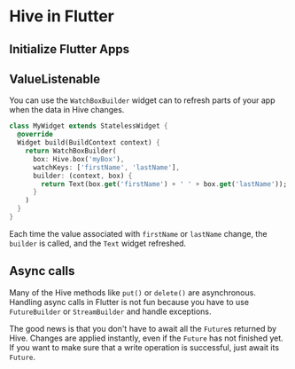 # Hive in Flutter

## Initialize Flutter Apps

## ValueListenable

You can use the `WatchBoxBuilder` widget can to refresh parts of your app when the data in Hive changes.

```dart
class MyWidget extends StatelessWidget {
  @override
  Widget build(BuildContext context) {
    return WatchBoxBuilder(
      box: Hive.box('myBox'),
      watchKeys: ['firstName', 'lastName'],
      builder: (context, box) {
        return Text(box.get('firstName') + ' ' + box.get('lastName'));
      }
    )
  }
}
```

Each time the value associated with `firstName` or `lastName` change, the `builder` is called, and the `Text` widget refreshed.

## Async calls

Many of the Hive methods like `put()` or `delete()` are asynchronous. Handling async calls in Flutter is not fun because you have to use `FutureBuilder` or `StreamBuilder` and handle exceptions.

The good news is that you don't have to await all the `Future`s returned by Hive. Changes are applied instantly, even if the `Future` has not finished yet. If you want to make sure that a write operation is successful, just await its `Future`.

